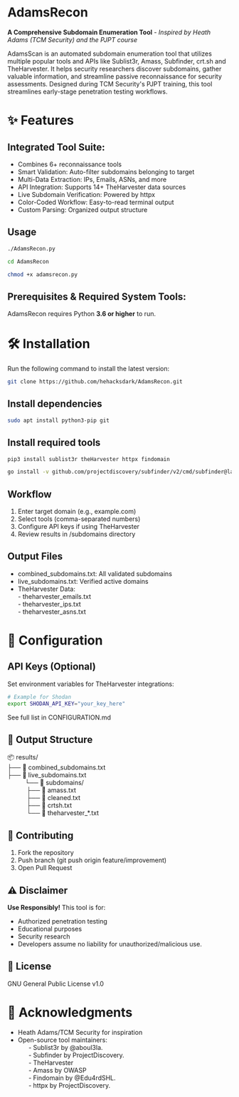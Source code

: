 # AdamsRecon
**A Comprehensive Subdomain Enumeration Tool** - *Inspired by Heath Adams (TCM Security) and the PJPT course*

AdamsScan is an automated subdomain enumeration tool that utilizes multiple popular tools and APIs like Sublist3r, Amass, Subfinder, crt.sh and TheHarvester. It helps security researchers discover subdomains, gather valuable information, and streamline passive reconnaissance for security assessments. Designed during TCM Security's PJPT training, this tool streamlines early-stage penetration testing workflows.

# ✨ Features
## Integrated Tool Suite: 
- Combines 6+ reconnaissance tools  
- Smart Validation: Auto-filter subdomains belonging to target  
- Multi-Data Extraction: IPs, Emails, ASNs, and more  
- API Integration: Supports 14+ TheHarvester data sources  
- Live Subdomain Verification: Powered by httpx  
- Color-Coded Workflow: Easy-to-read terminal output  
- Custom Parsing: Organized output structure  

## Usage
```sh
./AdamsRecon.py
```
```sh
cd AdamsRecon
```
```sh
chmod +x adamsrecon.py
```


## Prerequisites & Required System Tools:
AdamsRecon requires Python **3.6 or higher** to run.  

# 🛠 Installation
Run the following command to install the latest version:
```sh
git clone https://github.com/hehacksdark/AdamsRecon.git
```
## Install dependencies
```sh
sudo apt install python3-pip git
```
## Install required tools
```sh
pip3 install sublist3r theHarvester httpx findomain
```
```sh
go install -v github.com/projectdiscovery/subfinder/v2/cmd/subfinder@latest
```

## Workflow
1. Enter target domain (e.g., example.com)
2. Select tools (comma-separated numbers)
3. Configure API keys if using TheHarvester
4. Review results in /subdomains directory

## Output Files
- combined_subdomains.txt: All validated subdomains
- live_subdomains.txt: Verified active domains
- TheHarvester Data:  
                    - theharvester_emails.txt  
                    - theharvester_ips.txt  
                    - theharvester_asns.txt

# 🔧 Configuration
## API Keys (Optional)
Set environment variables for TheHarvester integrations:
```sh
# Example for Shodan
export SHODAN_API_KEY="your_key_here"
```
See full list in CONFIGURATION.md

## 📂 Output Structure
📦 results/  
├── 📄 combined_subdomains.txt  
├── 📄 live_subdomains.txt  
&nbsp;&nbsp;&nbsp;&nbsp;&nbsp;&nbsp;&nbsp;&nbsp;&nbsp;&nbsp;└── 📁 subdomains/  
&nbsp;&nbsp;&nbsp;&nbsp;&nbsp;&nbsp;&nbsp;&nbsp;&nbsp;&nbsp;    ├── 📄 amass.txt  
&nbsp;&nbsp;&nbsp;&nbsp;&nbsp;&nbsp;&nbsp;&nbsp;&nbsp;&nbsp;    ├── 📄 cleaned.txt  
&nbsp;&nbsp;&nbsp;&nbsp;&nbsp;&nbsp;&nbsp;&nbsp;&nbsp;&nbsp;    ├── 📄 crtsh.txt  
&nbsp;&nbsp;&nbsp;&nbsp;&nbsp;&nbsp;&nbsp;&nbsp;&nbsp;&nbsp;    └── 📄 theharvester_*.txt  

## 🤝 Contributing  
1. Fork the repository  
2. Push branch (git push origin feature/improvement)  
3. Open Pull Request  

## ⚠️ Disclaimer
**Use Responsibly!** This tool is for:  

- Authorized penetration testing  
- Educational purposes  
- Security research  
- Developers assume no liability for unauthorized/malicious use.  

## 📜 License  
GNU General Public License v1.0

# 🙏 Acknowledgments
- Heath Adams/TCM Security for inspiration
- Open-source tool maintainers:  
&nbsp;&nbsp;&nbsp;&nbsp;&nbsp; - Sublist3r by @aboul3la.  
&nbsp;&nbsp;&nbsp;&nbsp;&nbsp; - Subfinder by ProjectDiscovery.  
&nbsp;&nbsp;&nbsp;&nbsp;&nbsp; - TheHarvester   
&nbsp;&nbsp;&nbsp;&nbsp;&nbsp; - Amass by OWASP  
&nbsp;&nbsp;&nbsp;&nbsp;&nbsp; - Findomain by @Edu4rdSHL.  
&nbsp;&nbsp;&nbsp;&nbsp;&nbsp; - httpx by ProjectDiscovery.  
